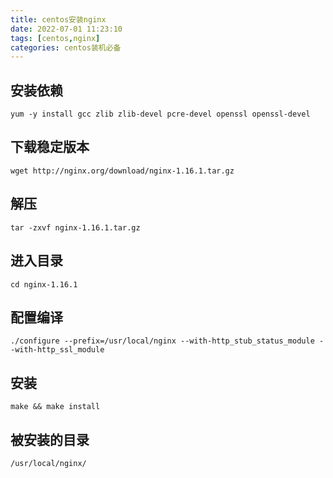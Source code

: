```yaml
---
title: centos安装nginx
date: 2022-07-01 11:23:10
tags: [centos,nginx]
categories: centos装机必备
---
```

## 安装依赖
```shell
yum -y install gcc zlib zlib-devel pcre-devel openssl openssl-devel
```
## 下载稳定版本
```shell
wget http://nginx.org/download/nginx-1.16.1.tar.gz
```
## 解压
```shell
tar -zxvf nginx-1.16.1.tar.gz
```
## 进入目录
```shell
cd nginx-1.16.1
```
## 配置编译
```shell
./configure --prefix=/usr/local/nginx --with-http_stub_status_module --with-http_ssl_module
```
## 安装
```shell
make && make install
```
## 被安装的目录
```shell
/usr/local/nginx/
```

